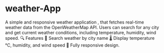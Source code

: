 # weather-App
A simple and responsive weather application , that fetches real-time weather data from the OpenWeatherMap API. Users can search for any city and get current weather conditions, including temperature, humidity, wind speed. 🔍 Features 🔎 Search weather by city name 🌡️ Display temperature °C, humidity, and wind speed 📱 Fully responsive design.
